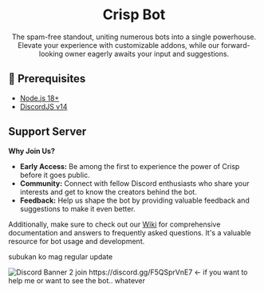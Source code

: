 <h1 align="center"> Crisp Bot </h1>
<p align="center">The spam-free standout, uniting numerous bots into a single powerhouse. Elevate your experience with customizable addons, while our forward-looking owner eagerly awaits your input and suggestions.</p>

## 🚧 Prerequisites

- [Node.js 18+](https://nodejs.org/en)
- [DiscordJS v14](https://www.npmjs.com/package/discord.js)

## Support Server

**Why Join Us?**
- **Early Access:** Be among the first to experience the power of Crisp before it goes public.
- **Community:** Connect with fellow Discord enthusiasts who share your interests and get to know the creators behind the bot.
- **Feedback:** Help us shape the bot by providing valuable feedback and suggestions to make it even better.

Additionally, make sure to check out our [Wiki](https://github.com/eitnx1/Crisp/wiki) for comprehensive documentation and answers to frequently asked questions. It's a valuable resource for bot usage and development.


subukan ko mag regular update

<img src="https://discordapp.com/api/guilds/1003385214246072331/widget.png?style=banner2" alt="Discord Banner 2"/>
join https://discord.gg/F5QSprVnE7 <- if you want to help me or want to see the bot.. whatever
